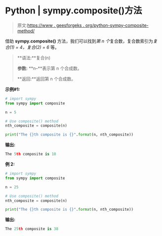 # Python | sympy.composite()方法

> 原文:[https://www . geesforgeks . org/python-sympy-composite-method/](https://www.geeksforgeeks.org/python-sympy-composite-method/)

借助 **sympy.composite()** 方法，我们可以找到*第 n 个*复合数，复合数索引为*复合(1) = 4，复合(2) = 6* 等。

> **语法:**复合(n)
> 
> **参数:**
> **n–**表示第 n 个合成数。
> 
> **返回:**返回第 n 个合成数。

**示例#1:**

```py
# import sympy 
from sympy import composite

n = 5

# Use composite() method 
nth_composite = composite(n) 

print("The {}th composite is {}".format(n, nth_composite))  
```

**输出:**

```py
The 5th composite is 10

```

**例 2:**

```py
# import sympy 
from sympy import composite

n = 25

# Use composite() method 
nth_composite = composite(n) 

print("The {}th composite is {}".format(n, nth_composite))          
```

**输出:**

```py
The 25th composite is 38

```
